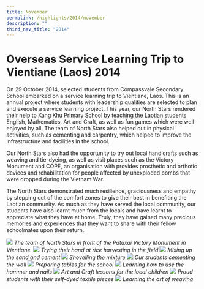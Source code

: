 ```yaml
---
title: November
permalink: /highlights/2014/november
description: ""
third_nav_title: "2014"
---
```

# Overseas Service Learning Trip to Vientiane (Laos) 2014
On 29 October 2014, selected students from Compassvale Secondary School embarked on a service learning trip to Vientiane, Laos. This is an annual project where students with leadership qualities are selected to plan and execute a service learning project. This year, our North Stars rendered their help to Xang Khu Primary School by teaching the Laotian students English, Mathematics, Art and Craft, as well as fun games which were well-enjoyed by all. The team of North Stars also helped out in physical activities, such as cementing and carpentry, which helped to improve the infrastructure and facilities in the school.

Our North Stars also had the opportunity to try out local handicrafts such as weaving and tie-dyeing, as well as visit places such as the Victory Monument and COPE, an organisation with provides prosthetic and orthotic devices and rehabilitation for people affected by unexploded bombs that were dropped during the Vietnam War.

The North Stars demonstrated much resilience, graciousness and empathy by stepping out of the comfort zones to give their best in benefiting the Laotian community. As much as they have served the local community, our students have also learnt much from the locals and have learnt to appreciate what they have at home. Truly, they have gained many precious memories and experiences that they want to share with their fellow schoolmates upon their return.

![](/images/The%20team%20of%20North%20Stars%20in%20front%20of%20the%20Patuxai%20Victory%20Monument%20in%20Vientiane.jpeg)
_The team of North Stars in front of the Patuxai Victory Monument in Vientiane._
![](/images/Trying%20their%20hand%20at%20rice%20harvesting%20in%20the%20field.jpeg)
_Trying their hand at rice harvesting in the field_
![](/images/Mixing%20up%20the%20sand%20and%20cement.jpeg)
_Mixing up the sand and cement_
![](/images/Shovelling%20the%20mixture.jpeg)
_Shovelling the mixture_
![](/images/Our%20students%20cementing%20the%20wall.jpeg)
_Our students cementing the wall_
![](/images/Preparing%20tables%20for%20the%20school.jpeg)
_Preparing tables for the school_
![](/images/Learning%20how%20to%20use%20the%20hammer%20and%20nails.jpeg)
_Learning how to use the hammer and nails_
![](/images/Art%20and%20Craft%20lessons%20for%20the%20local%20children.jpeg)
_Art and Craft lessons for the local children_
![](/images/Proud%20students%20with%20their%20self-dyed%20textile%20pieces.jpeg)
_Proud students with their self-dyed textile pieces_
![](/images/Learning%20the%20art%20of%20weaving.jpeg)
_Learning the art of weaving_